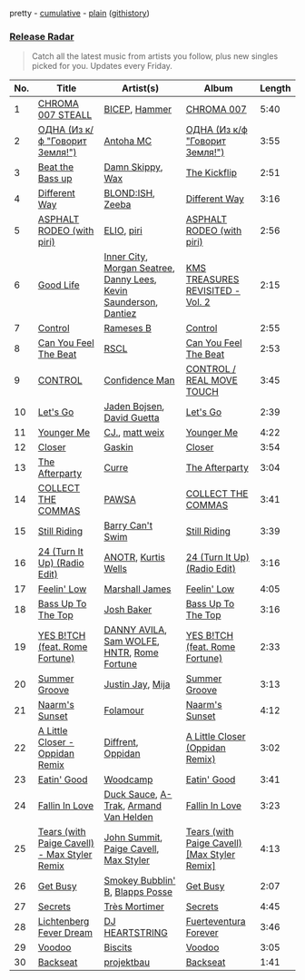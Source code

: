 pretty - [cumulative](/playlists/cumulative/Release%20Radar.md) - [plain](/playlists/plain/37i9dQZEVXbsudmxBFKW7G) ([githistory](https://github.githistory.xyz/vitokorn/spotify-playlist-archive/blob/master/playlists/plain/37i9dQZEVXbsudmxBFKW7G))
### [Release Radar](https://open.spotify.com/playlist/37i9dQZEVXbsudmxBFKW7G)

> Catch all the latest music from artists you follow, plus new singles picked for you. Updates every Friday.

| No. | Title | Artist(s) | Album | Length |
|---|---|---|---|---|
| 1 | [CHROMA 007 STEALL](https://open.spotify.com/track/4O6j6Dzz2M7Y0qf6hDMWrt) | [BICEP](https://open.spotify.com/artist/73A3bLnfnz5BoQjb4gNCga), [Hammer](https://open.spotify.com/artist/3KtaBB3asBs44O4h3xx2V0) | [CHROMA 007](https://open.spotify.com/album/2HSmpeyuel16OScotn2RDF) | 5:40 |
| 2 | [ОДНА (Из к/ф "Говорит Земля!")](https://open.spotify.com/track/0kStCZ4KXgjpSMZOiUXfVo) | [Antoha MC](https://open.spotify.com/artist/6OqmKFaRcw0f23m5PQ9CrL) | [ОДНА (Из к/ф "Говорит Земля!")](https://open.spotify.com/album/1LlS7RB2unvD3fwgrZlqWm) | 3:55 |
| 3 | [Beat the Bass up](https://open.spotify.com/track/0VlL5Cr6q7c9vptbS8A5lB) | [Damn Skippy](https://open.spotify.com/artist/2uVoa0d4dequ0RVIR77R1h), [Wax](https://open.spotify.com/artist/36kzCQhGfJzrLuZzrHweNV) | [The Kickflip](https://open.spotify.com/album/7qeYu5SHMSBsNWMa2kdz30) | 2:51 |
| 4 | [Different Way](https://open.spotify.com/track/163F0Xyv6BaZrACQIwMrcr) | [BLOND:ISH](https://open.spotify.com/artist/6zsJjoCtL1WByG0VsuFWzR), [Zeeba](https://open.spotify.com/artist/7qPLO2XOUaRrRxkvLZ3AEK) | [Different Way](https://open.spotify.com/album/3LdFfrNZnL21UJTBIacm7S) | 3:16 |
| 5 | [ASPHALT RODEO (with piri)](https://open.spotify.com/track/60WDyasG2bwYH68dQyDkOD) | [ELIO](https://open.spotify.com/artist/6xgvgzXNv3ymcITXTrxRaA), [piri](https://open.spotify.com/artist/4DpmPt7gfAAq7WEx0E1X8s) | [ASPHALT RODEO (with piri)](https://open.spotify.com/album/0zyy56VeYOR3mDLcZ8IDOW) | 2:56 |
| 6 | [Good Life](https://open.spotify.com/track/6WbX1WjaXp3nmX7Cb114s6) | [Inner City](https://open.spotify.com/artist/0vUJ3QLN3MlRfjOc2LjGWp), [Morgan Seatree](https://open.spotify.com/artist/0GInfEJXl2kGPhSsVqEqXh), [Danny Lees](https://open.spotify.com/artist/5g9D40FjbNaSHhmc0JBLPk), [Kevin Saunderson](https://open.spotify.com/artist/0jS6VTFGujWxinY5TSQwOG), [Dantiez](https://open.spotify.com/artist/2tavIhWjw7f878Bx9qDTma) | [KMS TREASURES REVISITED - Vol. 2](https://open.spotify.com/album/4ip1vt93sBbm0WKOhvIYkx) | 2:15 |
| 7 | [Control](https://open.spotify.com/track/0tjk8L9aFCsH9BlkVAixct) | [Rameses B](https://open.spotify.com/artist/06EfEcjc0vdvI6VNL0soIO) | [Control](https://open.spotify.com/album/1ygUJq7xxvjmEs56MY5Hjl) | 2:55 |
| 8 | [Can You Feel The Beat](https://open.spotify.com/track/3G8K67oKe3DbQPcmXp4s3g) | [RSCL](https://open.spotify.com/artist/5pkU7zjIzHgfN1n91e51r3) | [Can You Feel The Beat](https://open.spotify.com/album/7rM0V67GnRcBIxED3ZKiag) | 2:53 |
| 9 | [CONTROL](https://open.spotify.com/track/1m7hihmsGGlQCWU5lLvWZQ) | [Confidence Man](https://open.spotify.com/artist/0RwXnFrEoI8tltFvYpJgP6) | [CONTROL / REAL MOVE TOUCH](https://open.spotify.com/album/2tNUSK9v8s5MkCwer6bcNB) | 3:45 |
| 10 | [Let's Go](https://open.spotify.com/track/6Qr4ufjYXdEd0KNFd7sJxx) | [Jaden Bojsen](https://open.spotify.com/artist/1eUSEIGd3eCEUOeLFgJACg), [David Guetta](https://open.spotify.com/artist/1Cs0zKBU1kc0i8ypK3B9ai) | [Let's Go](https://open.spotify.com/album/44KFMrvFfUfkcBeKjJLjN6) | 2:39 |
| 11 | [Younger Me](https://open.spotify.com/track/3pUFitri0MDyx4n58DDBjS) | [CJ.](https://open.spotify.com/artist/1EUvNOgSHmGTn7sAkKGopj), [matt weix](https://open.spotify.com/artist/6yqCdEX4uK1djuIxjXjtT8) | [Younger Me](https://open.spotify.com/album/1bfYwLKDDX8OGiQts4qdHf) | 4:22 |
| 12 | [Closer](https://open.spotify.com/track/4gPzgnuf6njljiwLFKM2lV) | [Gaskin](https://open.spotify.com/artist/17uIxPZilMlZt3g31mL4sm) | [Closer](https://open.spotify.com/album/0Oo3LfhY3trbIWZFB7tBNc) | 3:54 |
| 13 | [The Afterparty](https://open.spotify.com/track/4dErrrEJjNSCVciyYXVdqV) | [Curre](https://open.spotify.com/artist/2EDVXypIwfVNUGIECj74H1) | [The Afterparty](https://open.spotify.com/album/3CzIcoooE513ueW1lMApQD) | 3:04 |
| 14 | [COLLECT THE COMMAS](https://open.spotify.com/track/5e3NwBC0E6xjX9c1Uc8RHy) | [PAWSA](https://open.spotify.com/artist/4E0HD2PMY8kQJIjlShrLUS) | [COLLECT THE COMMAS](https://open.spotify.com/album/6AVl6czEyN0v5GRaeCr4WY) | 3:41 |
| 15 | [Still Riding](https://open.spotify.com/track/1DQYCwZG5DOXXSTXluYQam) | [Barry Can't Swim](https://open.spotify.com/artist/0vTVU0KH0CVzijsoKGsTPl) | [Still Riding](https://open.spotify.com/album/3UT1EXRpoX808v8dtCz172) | 3:39 |
| 16 | [24 (Turn It Up) (Radio Edit)](https://open.spotify.com/track/2QJoGGYG3hUZswfzYI6bBC) | [ANOTR](https://open.spotify.com/artist/4p5WgeiPSPpqPDs7T6OkWf), [Kurtis Wells](https://open.spotify.com/artist/2HOnhVnbETGW5Q9TVdZm0S) | [24 (Turn It Up) (Radio Edit)](https://open.spotify.com/album/2s9zNqmUbiwUbF4xSAFFQJ) | 3:16 |
| 17 | [Feelin' Low](https://open.spotify.com/track/3b01fmZqNcFP18QMWQFs9O) | [Marshall James](https://open.spotify.com/artist/76aDPQCAHJf4bi6V4txlcD) | [Feelin' Low](https://open.spotify.com/album/1QRJIhWUhnON894hha9Ph2) | 4:05 |
| 18 | [Bass Up To The Top](https://open.spotify.com/track/0Z5iboHxPmyilWJQFnHZaY) | [Josh Baker](https://open.spotify.com/artist/4zf8Awb8y1X9qwL4oiVRd6) | [Bass Up To The Top](https://open.spotify.com/album/0dPApl3iIct0S2T9lEtxSV) | 3:16 |
| 19 | [YES B!TCH (feat. Rome Fortune)](https://open.spotify.com/track/02RO8IclcFVLOjHP8AJ033) | [DANNY AVILA](https://open.spotify.com/artist/1Xv1qZHJ1hnRlWHRTZ3uci), [Sam WOLFE](https://open.spotify.com/artist/1Hu2YwTv9wmxC8sppVVUA4), [HNTR](https://open.spotify.com/artist/3R0yz9xgTmCOLQMPcJ6MuU), [Rome Fortune](https://open.spotify.com/artist/0AlOgXaMBLYvxNEhqHM4np) | [YES B!TCH (feat. Rome Fortune)](https://open.spotify.com/album/05DAvfknkXbvp2RkYs1R5a) | 2:33 |
| 20 | [Summer Groove](https://open.spotify.com/track/2OmBnJNU8POZJF7c1ljtXe) | [Justin Jay](https://open.spotify.com/artist/5k5eiijuHxrGwXp2Pz37GZ), [Mija](https://open.spotify.com/artist/1NpKmfDYMhw1KJIIUCsX4O) | [Summer Groove](https://open.spotify.com/album/03MBgy8etYD59jnc8v2ltr) | 3:13 |
| 21 | [Naarm's Sunset](https://open.spotify.com/track/5ifBIRvdy1PRo5Vit5GbY9) | [Folamour](https://open.spotify.com/artist/6pJY5At9SiMpAOBrw9YosS) | [Naarm's Sunset](https://open.spotify.com/album/07lQ6fRX0ciLjfcaqcSjPm) | 4:12 |
| 22 | [A Little Closer - Oppidan Remix](https://open.spotify.com/track/2B700PMxvSrrzlSTURPzag) | [Diffrent](https://open.spotify.com/artist/7mycnkT3eOskxxGbN9skkV), [Oppidan](https://open.spotify.com/artist/338p7qzZTDJSHJzSjIZMFK) | [A Little Closer (Oppidan Remix)](https://open.spotify.com/album/39uwE626Jtfpte7ss1nk7o) | 3:02 |
| 23 | [Eatin' Good](https://open.spotify.com/track/0qh5uqeiEI4S48mm8PrznZ) | [Woodcamp](https://open.spotify.com/artist/4X4OIDYqg755pwdswXUXb3) | [Eatin' Good](https://open.spotify.com/album/3lqXzStQ53mRbPtJeKZQIB) | 3:41 |
| 24 | [Fallin In Love](https://open.spotify.com/track/6zIoRp8gHbDcXz1MtCCvtt) | [Duck Sauce](https://open.spotify.com/artist/0q8J3Yj810t5cpAYEJ7gxt), [A-Trak](https://open.spotify.com/artist/3TaUSUXn41GixL7zbvrIDt), [Armand Van Helden](https://open.spotify.com/artist/3cQA9WH8liZfeja1DxcDYE) | [Fallin In Love](https://open.spotify.com/album/4UF3C8gyJe5SWSTDaZZ7Kl) | 3:23 |
| 25 | [Tears (with Paige Cavell) - Max Styler Remix](https://open.spotify.com/track/26JxMzGSXgSludf9rD7yuY) | [John Summit](https://open.spotify.com/artist/7kNqXtgeIwFtelmRjWv205), [Paige Cavell](https://open.spotify.com/artist/6K3xqGQiS7BLYG6llkAF24), [Max Styler](https://open.spotify.com/artist/3NKKngINK1tP6BFy0WOyWk) | [Tears (with Paige Cavell) [Max Styler Remix]](https://open.spotify.com/album/7fwIDXAJ73MEQyhpeALqcr) | 4:13 |
| 26 | [Get Busy](https://open.spotify.com/track/5Ii6i6SNcuOEke1WySlNUz) | [Smokey Bubblin' B](https://open.spotify.com/artist/1iXq8vdKgJp43m1vhiAmUM), [Blapps Posse](https://open.spotify.com/artist/4ujfjA8RexRRCcQ58gDg4T) | [Get Busy](https://open.spotify.com/album/5DwUZtbPSH5gVWY8OAJL5A) | 2:07 |
| 27 | [Secrets](https://open.spotify.com/track/4WxmaO1h2qvkaJWlDeMkzB) | [Très Mortimer](https://open.spotify.com/artist/3zGzbXr9Q8zS9xictKAnt7) | [Secrets](https://open.spotify.com/album/2oAsJuCJS5fJYnnwqDSqkI) | 4:45 |
| 28 | [Lichtenberg Fever Dream](https://open.spotify.com/track/34UxpdDReGIdr2tWni1xtI) | [DJ HEARTSTRING](https://open.spotify.com/artist/5tcwaJBUyEdxQxvieuQxU7) | [Fuerteventura Forever](https://open.spotify.com/album/7sAmDL45qjgM10ekWtaMV2) | 3:46 |
| 29 | [Voodoo](https://open.spotify.com/track/1InA5Yfl0vpkI4ljpiXlqt) | [Biscits](https://open.spotify.com/artist/052B9SONfhoScw7dgYWw5o) | [Voodoo](https://open.spotify.com/album/3RLlP4ytZHIydqb4D3CBs7) | 3:05 |
| 30 | [Backseat](https://open.spotify.com/track/4F87rqMQL5awsWHTmciMg5) | [projektbau](https://open.spotify.com/artist/6zMFuvc7I8OgPAJj9jhSd4) | [Backseat](https://open.spotify.com/album/1A7j7J81y08ywpcTN974hg) | 1:41 |